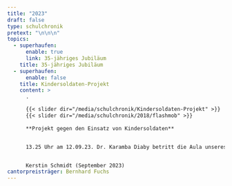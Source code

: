 ```yaml
---
title: "2023"
draft: false
type: schulchronik
pretext: "\n\n\n"
topics:
  - superhaufen:
      enable: true
      link: 35-jähriges Jubiläum
    title: 35-jähriges Jubiläum
  - superhaufen:
      enable: false
    title: Kindersoldaten-Projekt
    content: >
      .

      {{< slider dir="/media/schulchronik/Kindersoldaten-Projekt" >}}
      {{< slider dir="/media/schulchronik/2018/flashmob" >}}
      
      **Projekt gegen den Einsatz von Kindersoldaten**


      13.25 Uhr am 12.09.23. Dr. Karamba Diaby betritt die Aula unseres Gymnasiums. Was macht ein Bundestagsabgeordneter, ein Politiker am GCG? Er erhält von uns einen Auftrag, er nimmt ihn gern an und er redet mit uns. Doch worüber? Ein Thema ist der Kampf gegen den Einsatz von Kindersoldaten, denn diese Problematik hat die Projektgruppe von Alex, Chiamaka, Emilia, Simon und Timm sehr bewegt. Weltweit kämpfen tausende Kinder in Kriegen. Gegen dieses Leid wollten wir etwas unternehmen. Doch was tun? Im Rahmen des „Tages der Kulturen“ erarbeiteten wir Workshops, hielten Vorträge zu diesem Thema und sammelten „Red Hand Abdrücke“. Wir wollen aufmerksam machen und Zeichen setzen. Viele Schülerinnen und Schüler nahmen an den Workshops teil, wir diskutierten, suchten nach Zusammenhängen und Antworten. Noch mehr Cantorianerinnen und Cantorianer sagten mit ihren Handabdrücken Nein zum Einsatz von Kindersoldaten. Diese Handabdrücke füllen eine dicke Mappe, die einem hochrangigen Politiker übergeben werden sollte. Wir konnten den Bundestagsabgeordneten Dr. Karamba Diaby dafür gewinnen. Er nahm die Mappe mit dem Versprechen an, sich weiter im politischen und wirtschaftlichen Rahmen gegen den Einsatz von Kindersoldaten zu engagieren. Doch wenn ein hochrangiger Politiker den Weg zu uns findet, dann wollten wir noch viel mehr wissen und diskutieren. Das Moderatorenduo um Chiamaka und Timm sowie das Publikum stellten reichlich persönliche und politische Fragen an unseren Ehrengast. Und Karamba Diaby gab interessante, neue und aufschlussreiche Einblicke in das Leben eines Politikers. Unser Projekt fand im Rahmen unserer Festveranstaltung zum 35 - jährigen Schuljubiläum mit der Übergabe eines Spendenschecks in Höhe von 500 € an den Koordinator für politische Arbeit der Kindernothilfe Deutschlands und Sprecher des Bündnisses Kindersoldaten Herrn Frank Mischo und die Vorsitzende des Arbeitskreises Halle der Kindernothilfe Frau Dr. Christine Schaper sein vorläufiges Ende. Unsere Spende unterstützt ein Projekt der Kindernothilfe zur Ernährungssicherung in Burundi.


      Kerstin Schmidt (September 2023)
cantorpreisträger: Bernhard Fuchs
---
```

